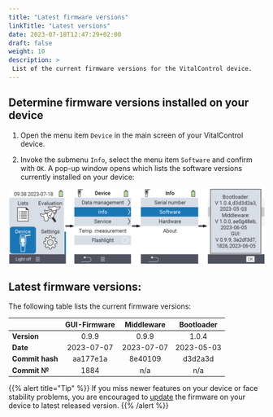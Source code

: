 ```yaml
---
title: "Latest firmware versions"
linkTitle: "Latest versions"
date: 2023-07-18T12:47:29+02:00
draft: false
weight: 10
description: >
 List of the current firmware versions for the VitalControl device.
---
```


## Determine firmware versions installed on your device

1. Open the menu item `Device` in the main screen of your VitalControl device.

2. Invoke the submenu `Info`, select the menu item `Software` and confirm with `OK`. A pop-up window opens which lists the software versions currently installed on your device:

![VitalControl: determine firmware versions](images/firmware-versions.png)

## Latest firmware versions:

The following table lists the current firmware versions:

|                 | GUI-Firmware | Middleware  | Bootloader |
|-----------------|:------------:|:-----------:|:----------:|
| **Version**     | 0.9.9        | 0.9.9       | 1.0.4      |
| **Date**        | 2023-07-07   | 2023-07-07  | 2023-05-03 |
| **Commit hash** | aa177e1a     | 8e40109     | d3d2a3d    |
| **Commit №**    | 1884         | n/a         | n/a        |

{{% alert title="Tip" %}}
If you miss newer features on your device or face stability problems, you are encouraged to [update](../update/) the firmware on your device to latest released version.
{{% /alert %}}
